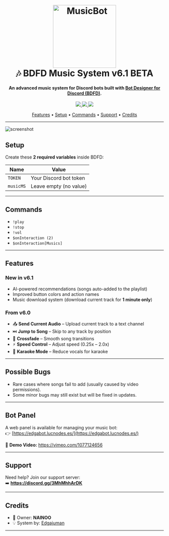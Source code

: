 <h1 align="center">
  <br>
  <a href="https://discord.gg/3MhMhhArDK"><img src="https://cdn-icons-png.flaticon.com/512/727/727240.png" alt="MusicBot" width="200"></a>
  <br>
  🎶 BDFD Music System v6.1 BETA
  <br>
</h1>

<h4 align="center">An advanced music system for Discord bots built with <a href="https://botdesignerdiscord.com" target="_blank">Bot Designer for Discord (BDFD)</a>.</h4>

<p align="center">
  <a href="https://discord.gg/3MhMhhArDK">
    <img src="https://img.shields.io/discord/3MhMhhArDK?color=5865F2&label=Support&logo=discord&logoColor=white">
  </a>
  <a href="https://github.com/edgajuman">
    <img src="https://img.shields.io/badge/Credit-Edgajuman-blueviolet">
  </a>
  <a href="https://github.com/yourusername">
    <img src="https://img.shields.io/badge/Owner-NAINOO-green">
  </a>
</p>

<p align="center">
  <a href="#features">Features</a> •
  <a href="#setup">Setup</a> •
  <a href="#commands">Commands</a> •
  <a href="#support">Support</a> •
  <a href="#credits">Credits</a>
</p>

---

![screenshot](https://i.imgur.com/4M7IWwP.png)

## Setup

Create these **2 required variables** inside BDFD:

| Name      | Value                        |
|-----------|------------------------------|
| `TOKEN`   | Your Discord bot token       |
| `musicMS` | Leave empty (no value)       |

---

## Commands

- `!play`  
- `!stop`  
- `!vol`  
- `$onInteraction (2)`  
- `$onInteraction[Musics]`  

---

## Features

### New in v6.1
- AI-powered recommendations (songs auto-added to the playlist)  
- Improved button colors and action names  
- Music download system (download current track for **1 minute only**)  

### From v6.0
- 📤 **Send Current Audio** – Upload current track to a text channel  
- ⏭️ **Jump to Song** – Skip to any track by position  
- 🔄 **Crossfade** – Smooth song transitions  
- ⚡ **Speed Control** – Adjust speed (0.25x – 2.0x)  
- 🎤 **Karaoke Mode** – Reduce vocals for karaoke  

---

## Possible Bugs
- Rare cases where songs fail to add (usually caused by video permissions).  
- Some minor bugs may still exist but will be fixed in updates.  

---

## Bot Panel

A web panel is available for managing your music bot:  
👉 [https://edgabot.lucnodes.es/](https://edgabot.lucnodes.es/)  

🎥 **Demo Video:** https://vimeo.com/1077124656  

---

## Support

Need help? Join our support server:  
➡️ **https://discord.gg/3MhMhhArDK**

---

## Credits

- 👑 Owner: **NAINOO**  
- 💡 System by: [Edgajuman](https://github.com/edgajuman)  

---

